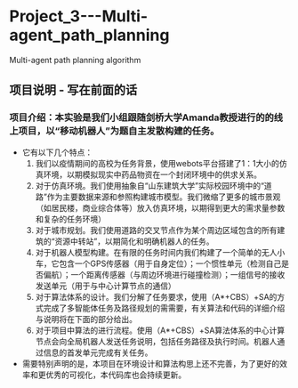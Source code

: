 # Project_3---Multi-agent_path_planning
Multi-agent path planning algorithm
## 项目说明 - 写在前面的话
### 项目介绍：本实验是我们小组跟随剑桥大学Amanda教授进行的的线上项目，以“移动机器人”为题自主发散构建的任务。
* 它有以下几个特点：
    1. 我们以疫情期间的高校为任务背景，使用webots平台搭建了1：1大小的仿真环境，以期模拟现实中药品物资在一个封闭环境中的供求关系。
    2. 对于仿真环境。我们使用抽象自“山东建筑大学”实际校园环境中的“道路”作为主要数据来源和参照构建城市模型。我们微缩了更多的城市景观（如居民楼，商业综合体等）放入仿真环境，以期得到更大的需求量参数和复杂的任务环境）
    3. 对于城市规划。我们使用道路的交叉节点作为某个周边区域包含的所有建筑的“资源中转站”，以期简化和明确机器人的任务。
    4. 对于机器人模型构建。在有限的任务时间内我们构建了一个简单的无人小车，它包含一个GPS传感器（用于自身定位）；一个惯性单元（检测自己是否偏航）；一个距离传感器（与周边环境进行碰撞检测）；一组信号的接收发送单元（用于与中心计算节点的通信）
    5. 对于算法体系的设计。我们分解了任务要求，使用（A*+CBS）+SA的方式完成了多智能体任务及路径规划的需需要，有关算法和代码的详细介绍与说明将在下面的部分给出。
    6. 对于项目中算法的进行流程。使用（A*+CBS）+SA算法体系的中心计算节点会向全局机器人发送任务说明，包括任务路径及执行时间。机器人通过信息的首发单元完成有关任务。
* 需要特别声明的是，本项目在环境设计和算法构思上还不完善，为了更好的效率和更优秀的可视化，本代码库也会持续更新。

